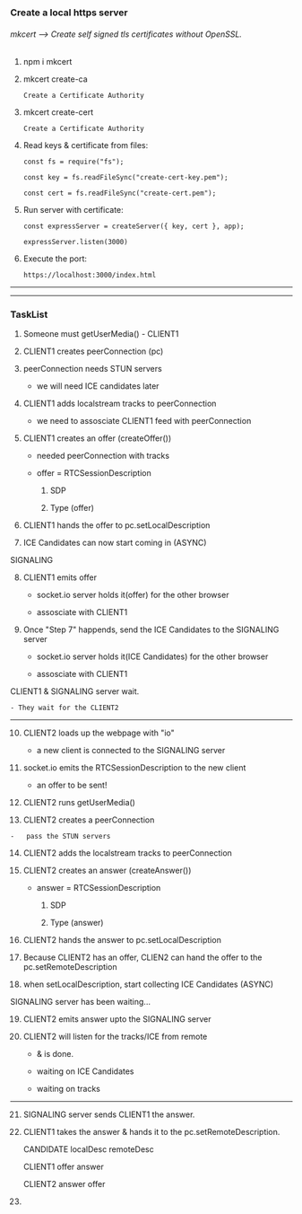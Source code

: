 ### Create a local https server

###### mkcert --> Create self signed tls certificates without OpenSSL.

1.  npm i mkcert

2.  mkcert create-ca

        Create a Certificate Authority
    
3.  mkcert create-cert

        Create a Certificate Authority

4.  Read keys & certificate from files:

        const fs = require("fs");

        const key = fs.readFileSync("create-cert-key.pem");
       
        const cert = fs.readFileSync("create-cert.pem");

5.  Run server with certificate:

        const expressServer = createServer({ key, cert }, app);

        expressServer.listen(3000)

6.  Execute the port:

        https://localhost:3000/index.html

- - - -

- - - -


### TaskList

1.  Someone must getUserMedia() - CLIENT1

2.  CLIENT1 creates peerConnection (pc)

3.  peerConnection needs STUN servers

    -   we will need ICE candidates later

4.  CLIENT1 adds localstream tracks to peerConnection

    -   we need to assosciate CLIENT1 feed with peerConnection

5.  CLIENT1 creates an offer (createOffer())

    -   needed peerConnection with tracks

    -   offer = RTCSessionDescription

        1.  SDP

        2.  Type (offer) 

6.  CLIENT1 hands the offer to pc.setLocalDescription

7.  ICE Candidates can now start coming in (ASYNC)


SIGNALING

8.  CLIENT1 emits offer

    -   socket.io server holds it(offer) for the other browser

    -   assosciate with CLIENT1


9.  Once "Step 7" happends, send the ICE Candidates to the SIGNALING server 

    -   socket.io server holds it(ICE Candidates) for the other browser

    -   assosciate with CLIENT1


CLIENT1 & SIGNALING server wait.

    - They wait for the CLIENT2

- - - -

10. CLIENT2 loads up the webpage with "io"

    -   a new client is connected to the SIGNALING server

11. socket.io emits the RTCSessionDescription to the new client

    -   an offer to be sent!


12. CLIENT2 runs getUserMedia()

13.  CLIENT2 creates a peerConnection

    -   pass the STUN servers

14. CLIENT2 adds the localstream tracks to peerConnection

15. CLIENT2 creates an answer (createAnswer())

    -   answer = RTCSessionDescription 

        1.  SDP

        2.  Type (answer)

16.  CLIENT2 hands the answer to pc.setLocalDescription

17. Because CLIENT2 has an offer, CLIEN2 can hand the offer to the pc.setRemoteDescription

18. when setLocalDescription, start collecting ICE Candidates (ASYNC)


SIGNALING server has been waiting...

19. CLIENT2 emits answer upto the SIGNALING server

20. CLIENT2 will listen for the tracks/ICE from remote

    -   & is done.

    -   waiting on ICE Candidates

    -   waiting on tracks

- - - -

21. SIGNALING server sends CLIENT1 the answer.

22. CLIENT1 takes the answer & hands it to the pc.setRemoteDescription.


    CANDIDATE       localDesc       remoteDesc

    CLIENT1         offer           answer

    CLIENT2         answer          offer


23. 